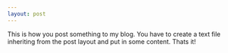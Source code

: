 ```yaml
---
layout: post
---
```


This is how you post something to my blog. You have to create a text file inheriting from the post layout and put in some content. Thats it!
